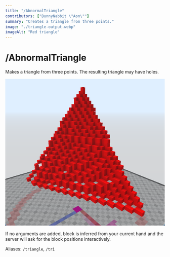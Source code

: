 ```yaml
---
title: "/AbnormalTriangle"
contributors: ["BunnyNabbit \"Aon\""]
summary: "Creates a triangle from three points."
image: "./triangle-output.webp"
imageAlt: "Red triangle"
---
```


# /AbnormalTriangle

Makes a triangle from three points. The resulting triangle may have holes.

![Red triangle.](./triangle-output.webp)

If no arguments are added, block is inferred from your current hand and the server will ask for the block positions interactively.

Aliases: `/triangle`, `/tri`
